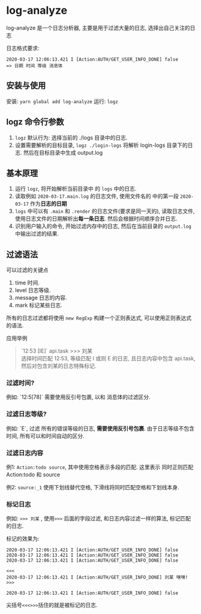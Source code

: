 # log-analyze

log-analyze 是一个日志分析器, 主要是用于过滤大量的日志, 选择出自己关注的日志

日志格式要求: 
```log
2020-03-17 12:06:13.421 I [Action:AUTH/GET_USER_INFO_DONE] false
=> 日期 时间 等级 消息体
```

## 安装与使用

安装: `yarn global add log-analyze`
运行: `logz`

## logz 命令行参数

1. `logz` 默认行为: 选择当前的 ./logs 目录中的日志.
2. 设置需要解析的目标目录, `logz ./login-logs` 将解析 login-logs 目录下的日志. 然后在目标目录中生成 output.log

## 基本原理

1. 运行 `logz`, 将开始解析当前目录中 的 `logs` 中的日志.
2. 读取例如 `2020-03-17.main.log` 的日志文件, 使用文件名的 中的第一段 `2020-03-17` 作为**日志的日期**
3. `logs` 中可以有 `.main` 和 `.render` 的日志文件(要求是同一天的), 读取日志文件, 使用日志文件的日期解析出**每一条日志**. 然后会根据时间顺序合并日志.
4. 识别用户输入的命令, 开始过滤内存中的日志, 然后在当前目录的 `output.log` 中输出过滤的结果.


## 过滤语法

可以过滤的关键点
1. time 时间.
2. level 日志等级.
3. message 日志的内容.
4. mark 标记某些日志.

所有的日志过滤都将使用 `new RegExp` 构建一个正则表达式, 可以使用正则表达式的语法.

应用举例

> \`12:53 [IE]\` api.task >>> 刘某  
> 选择时间匹配 12:53, 等级匹配 I 或则 E 的日志, 且日志内容中包含 api.task, 然后对包含刘某的日志特殊标记.

### 过滤时间?

例如: \`12:5[78]\`  需要使用反引号包裹, 以和 消息体的过滤区分.

### 过滤日志等级?

例如: \`E\`, 过滤 所有的错误等级的日志, **需要使用反引号包裹**. 由于日志等级不包含时间, 所有可以和时间自动的区分.

### 过滤日志内容

例1: `Action:todo source`, 其中使用空格表示多段的匹配. 这里表示 同时正则匹配 Action:todo 和 source

例2: `source:_1` 使用下划线替代空格, 下滑线将同时匹配空格和下划线本身.

### 标记日志

例如: `>>> 刘某` ,  使用`>>>` 后面的字段过滤, 和日志内容过滤一样的算法, 标记匹配的日志.

标记的效果为:

```
2020-03-17 12:06:13.421 I [Action:AUTH/GET_USER_INFO_DONE] false
2020-03-17 12:06:13.421 I [Action:AUTH/GET_USER_INFO_DONE] false
2020-03-17 12:06:13.421 I [Action:AUTH/GET_USER_INFO_DONE] false

<<<
2020-03-17 12:06:13.421 I [Action:AUTH/GET_USER_INFO_DONE] 刘某 嘿嘿!
>>>

2020-03-17 12:06:13.421 I [Action:AUTH/GET_USER_INFO_DONE] false
```

尖括号`<<<>>>`括住的就是被标记的日志.

